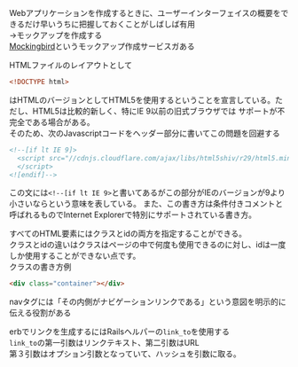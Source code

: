 Webアプリケーションを作成するときに、ユーザーインターフェイスの概要をできるだけ早いうちに把握しておくことがしばしば有用  
→モックアップを作成する  
[Mockingbird](https://gomockingbird.com/home)というモックアップ作成サービスガある
  
HTMLファイルのレイアウトとして  
```html
<!DOCTYPE html>
```
はHTMLのバージョンとしてHTML5を使用するということを宣言している。ただし、HTML5は比較的新しく、特にIE 9以前の旧式ブラウザでは
サポートが不完全である場合がある。  
そのため、次のJavascriptコードをヘッダー部分に書いてこの問題を回避する  
```html
<!--[if lt IE 9]>
  <script src="//cdnjs.cloudflare.com/ajax/libs/html5shiv/r29/html5.min.js">
  </script>
<![endif]-->
```
この文には```<!--[if lt IE 9>```と書いてあるがこの部分がIEのバージョンが9より小さいならという意味を表している。
また、この書き方は条件付きコメントと呼ばれるものでInternet Explorerで特別にサポートされている書き方。  
  
すべてのHTML要素にはクラスとidの両方を指定することができる。  
クラスとidの違いはクラスはページの中で何度も使用できるのに対し、idは一度しか使用することができない点です。  
クラスの書き方例  
```html
<div class="container"></div>
```
  
navタグには「その内側がナビゲーションリンクである」という意図を明示的に伝える役割がある  
  
erbでリンクを生成するにはRailsヘルパーの```link_to```を使用する  
```link_to```の第一引数はリンクテキスト、第二引数はURL  
第３引数はオプション引数となっていて、ハッシュを引数に取る。  
